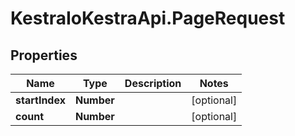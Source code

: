 # KestraIoKestraApi.PageRequest

## Properties

Name | Type | Description | Notes
------------ | ------------- | ------------- | -------------
**startIndex** | **Number** |  | [optional] 
**count** | **Number** |  | [optional] 



